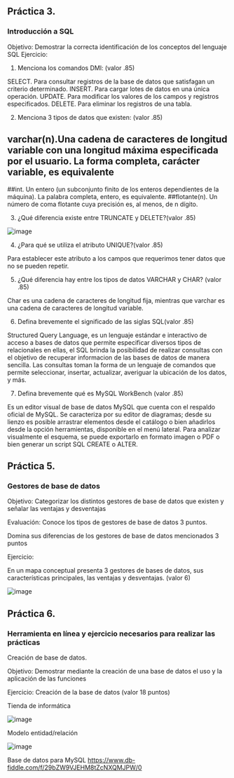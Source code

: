 ## Práctica 3.
### Introducción a SQL
Objetivo: Demostrar la correcta identificación de los conceptos del lenguaje SQL
Ejercicio:

1. Menciona los comandos DMl: (valor .85)

SELECT. Para consultar registros de la base de datos que satisfagan un criterio determinado.
INSERT. Para cargar lotes de datos en una única operación.
UPDATE. Para modificar los valores de los campos y registros especificados.
DELETE. Para eliminar los registros de una tabla.

2. Menciona 3 tipos de datos que existen: (valor .85)


## varchar(n).Una cadena de caracteres de longitud variable con una longitud máxima especificada por el usuario. La forma completa, carácter variable, es equivalente
##int. Un entero (un subconjunto finito de los enteros dependientes de la máquina). La palabra completa, entero, es equivalente.
##flotante(n). Un número de coma flotante cuya precisión es, al menos, de n dígito.


3. ¿Qué diferencia existe entre TRUNCATE y DELETE?(valor .85)

![image](https://user-images.githubusercontent.com/104279705/173194410-b870137f-9a9a-4a01-b530-54dfb94bbe84.png)


4. ¿Para qué se utiliza el atributo UNIQUE?(valor .85)

Para establecer este atributo a los campos que requerimos tener datos que no se pueden repetir.

5. ¿Qué diferencia hay entre los tipos de datos VARCHAR y CHAR? (valor .85)

Char es una cadena de caracteres de longitud fija, mientras que varchar es una cadena de caracteres de longitud variable.

6. Defina brevemente el significado de las siglas SQL(valor .85)

Structured Query Language, es un lenguaje estándar e interactivo de acceso a bases de datos que permite especificar diversos tipos de relacionales en ellas, el SQL brinda la posibilidad de realizar consultas con el objetivo de recuperar informacion de las bases de datos de manera sencilla. Las consultas toman la forma de un lenguaje de comandos que permite seleccionar, insertar, actualizar, averiguar la ubicación de los datos, y más.

7. Defina brevemente qué es MySQL WorkBench (valor .85)

Es un editor visual de base de datos MySQL que cuenta con el respaldo oficial de MySQL. Se caracteriza por su editor de diagramas; desde su lienzo es posible arrastrar elementos desde el catálogo o bien añadirlos desde la opción herramientas, disponible en el menú lateral. Para analizar visualmente el esquema, se puede exportarlo en formato imagen o PDF o bien generar un script SQL CREATE o ALTER.

## Práctica 5.
### Gestores de base de datos

Objetivo: Categorizar los distintos gestores de base de datos que existen y señalar las
ventajas y desventajas

Evaluación: Conoce los tipos de gestores de base de datos 3 puntos.

Domina sus diferencias de los gestores de base de datos mencionados 3 puntos

Ejercicio:

En un mapa conceptual presenta 3 gestores de bases de datos, sus características
principales, las ventajas y desventajas. (valor 6)

![image](https://user-images.githubusercontent.com/104279705/173196091-d2639090-aa02-4ffc-aa45-a9e0ed64f5bf.png)


## Práctica 6.
### Herramienta en línea y ejercicio necesarios para realizar las prácticas

Creación de base de datos.

Objetivo: Demostrar mediante la creación de una base de datos el uso y la aplicación de
las funciones

Ejercicio: Creación de la base de datos (valor 18 puntos)

Tienda de informática

![image](https://user-images.githubusercontent.com/91554777/170415101-717bca19-3644-46a9-8a57-8d5940c5d283.png)




Modelo entidad/relación

![image](https://user-images.githubusercontent.com/104279705/173198079-d3ec50bf-89d4-42c8-a452-8621e362e54a.png)




Base de datos para MySQL
https://www.db-fiddle.com/f/29bZW9VJEHM8tZcNXQMJPW/0
